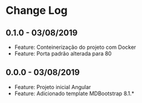 # Change Log

## 0.1.0 - 03/08/2019

* Feature: Conteinerização do projeto com Docker
* Feature: Porta padrão alterada para 80

## 0.0.0 - 03/08/2019

* Feature: Projeto inicial Angular
* Feature: Adicionado template MDBootstrap 8.1.*
